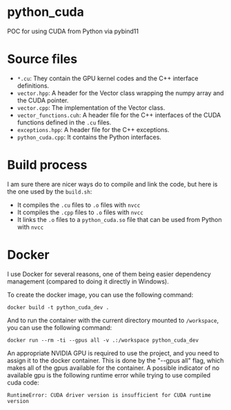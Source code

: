 # python_cuda
POC for using CUDA from Python via pybind11

# Source files

- `*.cu`: They contain the GPU kernel codes and the C++ interface definitions.
- `vector.hpp`: A header for the Vector class wrapping the numpy array and the CUDA pointer.
- `vector.cpp`: The implementation of the Vector class.
- `vector_functions.cuh`: A header file for the C++ interfaces of the CUDA functions defined in the `.cu` files.
- `exceptions.hpp`: A header file for the C++ exceptions.
- `python_cuda.cpp`: It contains the Python interfaces.

# Build process

I am sure there are nicer ways do to compile and link the code, but here is the one used by the `build.sh`:
- It compiles the `.cu` files to `.o` files with `nvcc`
- It compiles the `.cpp` files to `.o` files with `nvcc`
- It links the `.o` files to a `python_cuda.so` file that can be used from Python with `nvcc`

# Docker

I use Docker for several reasons, one of them being easier dependency management (compared to doing it directly in Windows).

To create the docker image, you can use the following command:

```docker build -t python_cuda_dev .```

And to run the container with the current directory mounted to `/workspace`, you can use the following command:

```docker run --rm -ti --gpus all -v .:/workspace python_cuda_dev```

An appropriate NVIDIA GPU is required to use the project, and you need to assign it to the docker container. This is done by the "--gpus all" flag, which makes all of the gpus available for the container. A possible indicator of no available gpu is the following runtime error while trying to use compiled cuda code:

```RuntimeError: CUDA driver version is insufficient for CUDA runtime version```